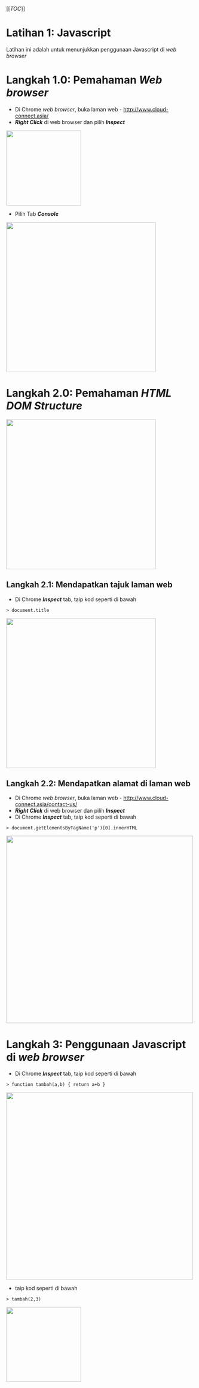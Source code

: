[[_TOC_]]

# Latihan 1: Javascript

Latihan ini adalah untuk menunjukkan penggunaan Javascript di *web browser*

# Langkah 1.0: Pemahaman *Web browser*

*  Di Chrome *web browser*, buka laman web - http://www.cloud-connect.asia/
*  ***Right Click*** di web browser dan pilih ***Inspect***

<img src="https://code.cloud-connect.asia/Hanafiah/pengenalan-aplikasi-moden/uploads/ff9c3f8d3303e81bddbdc94b0c92e79b/image.png" width=200>

*  Pilih Tab ***Console***

<img src="https://code.cloud-connect.asia/Hanafiah/pengenalan-aplikasi-moden/uploads/0ede97b671887d83c8abf8fa1a751191/image.png" width=400>

# Langkah 2.0: Pemahaman *HTML DOM Structure*

<img src="https://code.cloud-connect.asia/Hanafiah/pengenalan-aplikasi-moden/uploads/948973a3552ef41dcb15531358a1b833/image.png" width=400>

## Langkah 2.1: Mendapatkan tajuk laman web

*  Di Chrome ***Inspect*** tab, taip kod seperti di bawah

```
> document.title
```
<img src="https://code.cloud-connect.asia/Hanafiah/pengenalan-aplikasi-moden/uploads/d40e4e43fe1676ea1b180b9021186e22/image.png" width="400">

## Langkah 2.2: Mendapatkan alamat di laman web

*  Di Chrome *web browser*, buka laman web - http://www.cloud-connect.asia/contact-us/
*  ***Right Click*** di web browser dan pilih ***Inspect***
*  Di Chrome ***Inspect*** tab, taip kod seperti di bawah
  
```
> document.getElementsByTagName('p')[0].innerHTML
```
<img src="https://code.cloud-connect.asia/Hanafiah/pengenalan-aplikasi-moden/uploads/3db3439178fa7b54be05a649562e44f4/image.png" width="500">


# Langkah 3: Penggunaan Javascript di *web browser*


*  Di Chrome ***Inspect*** tab, taip kod seperti di bawah

```
> function tambah(a,b) { return a+b }
```
<img src="https://code.cloud-connect.asia/Hanafiah/pengenalan-aplikasi-moden/uploads/2b316788be4b194157b2c1788f22823d/image.png" width="500">

*  taip kod seperti di bawah

```
> tambah(2,3)
```

<img src="https://code.cloud-connect.asia/Hanafiah/pengenalan-aplikasi-moden/uploads/9c65de22ab0f6696b42c819b65a2355b/image.png" width="200">
